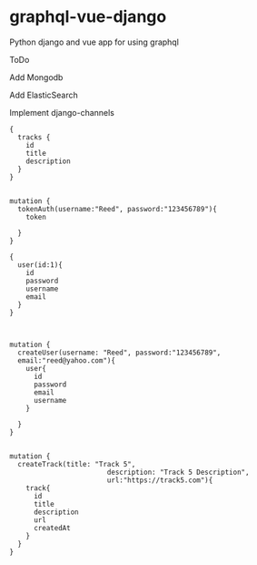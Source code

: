 # graphql-vue-django

Python django and vue app for using graphql

ToDo

Add Mongodb

Add ElasticSearch

Implement django-channels

```
{
  tracks {
    id
    title
    description
  }
}


mutation {
  tokenAuth(username:"Reed", password:"123456789"){
    token
    
  }
}

{
  user(id:1){
    id
    password
    username
    email
  }
}



mutation {
  createUser(username: "Reed", password:"123456789",
  email:"reed@yahoo.com"){
    user{
      id
      password
      email
      username
    }
    
  }
}


mutation {
  createTrack(title: "Track 5", 
    					description: "Track 5 Description",
  						url:"https://track5.com"){
    track{
      id
      title
      description
      url
      createdAt
    }
  }
}
```
